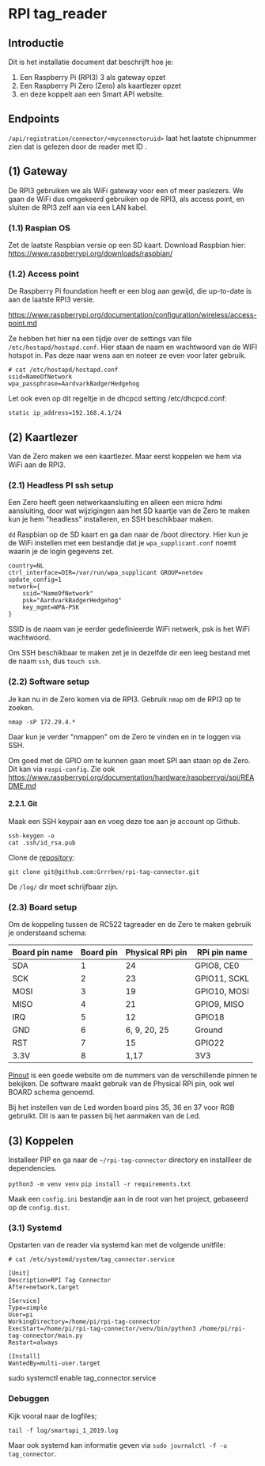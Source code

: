 # RPI tag_reader

## Introductie

Dit is het installatie document dat beschrijft hoe je:

1. Een Raspberry Pi (RPI3) 3 als gateway opzet
2. Een Raspberry Pi Zero (Zero) als kaartlezer opzet
3. en deze koppelt aan een Smart API website.

## Endpoints

`/api/registration/connector/<myconnectoruid>` laat het laatste chipnummer zien dat is gelezen
door de reader met ID <myconnectoruid>.

## (1) Gateway

De RPI3 gebruiken we als WiFi gateway voor een of meer paslezers.
We gaan de WiFi dus omgekeerd gebruiken op de RPI3, als access point, en
sluiten de RPI3 zelf aan  via een LAN kabel.

### (1.1) Raspian OS

Zet de laatste Raspbian versie op een SD kaart.
Download Raspbian hier: https://www.raspberrypi.org/downloads/raspbian/

### (1.2) Access point

De Raspberry Pi foundation heeft er een blog aan gewijd, die up-to-date is aan de
laatste RPI3 versie.

https://www.raspberrypi.org/documentation/configuration/wireless/access-point.md

Ze hebben het hier na een tijdje over de settings van file `/etc/hostapd/hostapd.conf`.
Hier staan de naam en wachtwoord van de WIFI hotspot in. Pas deze naar wens aan en noteer
ze even voor later gebruik.

```
# cat /etc/hostapd/hostapd.conf
ssid=NameOfNetwork
wpa_passphrase=AardvarkBadgerHedgehog
```

Let ook even op dit regeltje in de dhcpcd setting /etc/dhcpcd.conf:

`static ip_address=192.168.4.1/24`

## (2) Kaartlezer

Van de Zero maken we een kaartlezer. Maar eerst koppelen we hem via WiFi aan de RPI3.

### (2.1) Headless PI ssh setup

Een Zero heeft geen netwerkaansluiting en alleen een micro hdmi aansluiting, door wat wijzigingen
aan het SD kaartje van de Zero te maken kun je hem "headless" installeren, en SSH beschikbaar maken.

`dd` Raspbian op de SD kaart en ga dan naar de /boot directory. Hier kun je de WiFi instellen met
een bestandje dat je `wpa_supplicant.conf` noemt waarin je de login gegevens zet.

```
country=NL
ctrl_interface=DIR=/var/run/wpa_supplicant GROUP=netdev
update_config=1
network={
    ssid="NameOfNetwork"
    psk="AardvarkBadgerHedgehog"
    key_mgmt=WPA-PSK
}
```
SSID is de naam van je eerder gedefinieerde WiFi netwerk, psk is het WiFi wachtwoord.

Om SSH beschikbaar te maken zet je in dezelfde dir een leeg bestand met de naam `ssh`, dus `touch ssh`.

### (2.2) Software setup

Je kan nu in de Zero komen via de RPI3. Gebruik `nmap` om de RPI3 op te zoeken.

`nmap -sP 172.29.4.*`

Daar kun je verder "nmappen" om de Zero te vinden en in te loggen via SSH.

Om goed met de GPIO om te kunnen gaan moet SPI aan staan op de Zero. Dit kan via `raspi-config`.
Zie ook https://www.raspberrypi.org/documentation/hardware/raspberrypi/spi/README.md

#### 2.2.1. Git

Maak een SSH keypair aan en voeg deze toe aan je account op Github.

```
ssh-keygen -o
cat .ssh/id_rsa.pub

```

Clone de [repository](https://github.com/Grrrben/rpi-tag-connector):

```
git clone git@github.com:Grrrben/rpi-tag-connector.git
```

De `/log/` dir moet schrijfbaar zijn.

### (2.3) Board setup

Om de koppeling tussen de RC522 tagreader en de Zero te maken gebruik je onderstaand schema:

| Board pin name | Board pin | Physical RPi pin | RPi pin name |
|----------------|-----------|------------------|--------------|
| SDA            | 1         | 24               | GPIO8, CE0   |
| SCK            | 2         | 23               | GPIO11, SCKL |
| MOSI           | 3         | 19               | GPIO10, MOSI |
| MISO           | 4         | 21               | GPIO9, MISO  |
| IRQ            | 5         | 12               | GPIO18       |
| GND            | 6         | 6, 9, 20, 25     | Ground       |
| RST            | 7         | 15               | GPIO22       |
| 3.3V           | 8         | 1,17             | 3V3          |


[Pinout](https://pinout.xyz/) is een goede website om de nummers van de verschillende pinnen
te bekijken. De software maakt gebruik van de Physical RPi pin, ook wel BOARD schema genoemd.

Bij het instellen van de Led worden board pins 35, 36 en 37 voor RGB gebruikt.
Dit is aan te passen bij het aanmaken van de Led.

## (3) Koppelen

Installeer PIP en ga naar de `~/rpi-tag-connector` directory en installleer de dependencies.

`python3 -m venv venv`
`pip install -r requirements.txt`

Maak een `config.ini` bestandje aan in de root van het project, gebaseerd op de `config.dist`.

### (3.1) Systemd

Opstarten van de reader via systemd kan met de volgende unitfile:

```
# cat /etc/systemd/system/tag_connector.service

[Unit]
Description=RPI Tag Connector
After=network.target

[Service]
Type=simple
User=pi
WorkingDirectory=/home/pi/rpi-tag-connector
ExecStart=/home/pi/rpi-tag-connector/venv/bin/python3 /home/pi/rpi-tag-connector/main.py
Restart=always

[Install]
WantedBy=multi-user.target

```
sudo systemctl enable tag_connector.service


### Debuggen

Kijk vooral naar de logfiles;

`tail -f log/smartapi_1_2019.log`

Maar ook systemd kan informatie geven via `sudo journalctl -f -u tag_connector`.

